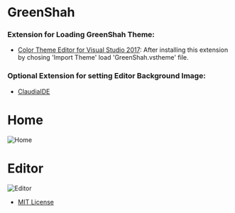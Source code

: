 # GreenShah

### Extension for Loading GreenShah Theme:
* [Color Theme Editor for Visual Studio 2017](https://marketplace.visualstudio.com/items?itemName=VisualStudioProductTeam.VisualStudio2017ColorThemeEditor): After installing this extension by chosing 'Import Theme' load 'GreenShah.vstheme' file.

### Optional Extension for setting Editor Background Image:
* [ClaudiaIDE](https://marketplace.visualstudio.com/items?itemName=kbuchi.ClaudiaIDE)


# Home
![Home](https://raw.githubusercontent.com/yazdipour/GreenShah/master/Screenshots/Home.png "GreenShah VS2017 Theme Home")

# Editor
![Editor](https://raw.githubusercontent.com/yazdipour/GreenShah/master/Screenshots/Editor.png "GreenShah VS2017 Theme Editor")

* [MIT License](https://github.com/yazdipour/GreenShah/blob/master/LICENSE)

